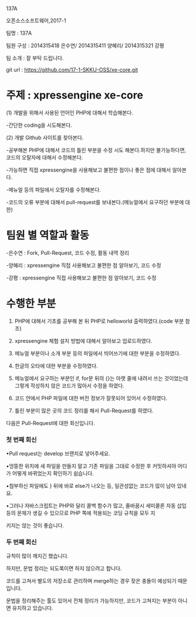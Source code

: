 
137A

오픈소스소프트웨어,2017-1


팀명 : 137A


팀원 구성 : 2014315418 은수연/ 2014315411 양혜리/ 2014315321 강평


팀 소개 : 잘 부탁 드립니다.

git url : https://github.com/17-1-SKKU-OSS/xe-core.git

# 주제 : xpressengine xe-core

(1) 개발을 위해서 사용된 언어인 PHP에 대해서 학습해본다.

-간단한 coding을 시도해본다.

(2) 개발 Github 사이트를 찾아본다.

-공부해본 PHP에 대해서 코드의 틀린 부분을 수정 시도 해본다.하지만 불가능하다면, 코드의 오탈자에 대해서 수정해본다.

-가능하면 직접 xpressengine을 사용해보고 불편한 점이나 좋은 점에 대해서 알아본다.

-메뉴얼 등의 파일에서 오탈자를 수정해본다.

-코드의 오류 부분에 대해서 pull-request를 보내본다.(메뉴얼에서 요구하던 부분에 대한)

# 팀원 별 역할과 활동

-은수연 : Fork, Pull-Request, 코드 수정, 활동 내역 정리

-양혜리 : xpressengine 직접 사용해보고 불편한 점 알아보기, 코드 수정

-강평 : xpressengine 직접 사용해보고 불편한 점 알아보기, 코드 수정

# 수행한 부분

1. PHP에 대해서 기초를 공부해 본 뒤 PHP로 helloworld 출력하였다.(code 부분 참조)

2. xpressengine 체험 설치 방법에 대해서 알아보고 업로드하였다.

3. 메뉴얼 부분이나 소개 부분 등의 파일에서 띄어쓰기에 대한 부분을 수정하였다.

4. 한글의 오타에 대한 부분을 수정하였다.

5. 메뉴얼에서 요구하는 부분인 if, for문 뒤의 {}는 아랫 줄에 내려서 쓰는 것이었는데 그렇게 작성하지 않은 코드가 많아서 수정을 하였다.

6. 코드 안에서 PHP 파일에 대한 버전 정보가 잘못되어 있어서 수정하였다.

7. 틀린 부분이 많은 곳의 코드 정리를 해서 Pull-Request를 하였다.

다음은 Pull-Request에 대한 회신입니다.

### 첫 번째 회신

•Pull request는 develop 브랜치로 넣어주세요.

•엉뚱한 위치에 새 파일을 만들지 말고 기존 파일을 그대로 수정한 후 커밋하셔야 어디가 어떻게 바뀌었는지 확인하기 쉽습니다.

•첨부하신 파일에도 } 뒤에 바로 else가 나오는 등, 일관성없는 코드가 많이 남아 있네요.

•그러나 자바스크립트는 PHP와 달리 콜백 함수가 많고, 줄바꿈시 세미콜론 자동 삽입 등의 문제가 생길 수 있으므로 PHP 쪽에 적용되는 코딩 규칙을 모두 지

키지는 않는 것이 좋습니다.

### 두 번째 회신

규칙이 많이 깨지긴 했습니다.

하지만, 문법 정리는 되도록이면 하지 않으려고 합니다.

코드를 고쳐서 별도의 저장소로 관리하며 merge하는 경우 잦은 충돌이 예상되기 때문입니다.

문법을 정리해주는 툴도 있어서 전체 정리가 가능하지만, 코드가 고쳐지는 부분이 아니면 유지하고 있습니다.


